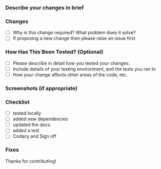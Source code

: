 
### Describe your changes in brief

### Changes
 - [ ] Why is this change required? What problem does it solve?
 - [ ] If proposing a new change then please raise an issue first

### How Has This Been Tested? (Optional)
 - [ ] Please describe in detail how you tested your changes.
 - [ ] Include details of your testing environment, and the tests you ran to
 - [ ] How your change affects other areas of the code, etc.

### Screenshots (if appropriate)

### Checklist
 - [ ] tested locally
 - [ ] added new dependencies
 - [ ] updated the docs
 - [ ] added a test
 - [ ] Codacy and Sign off

### Fixes



Thanks for contributing!
